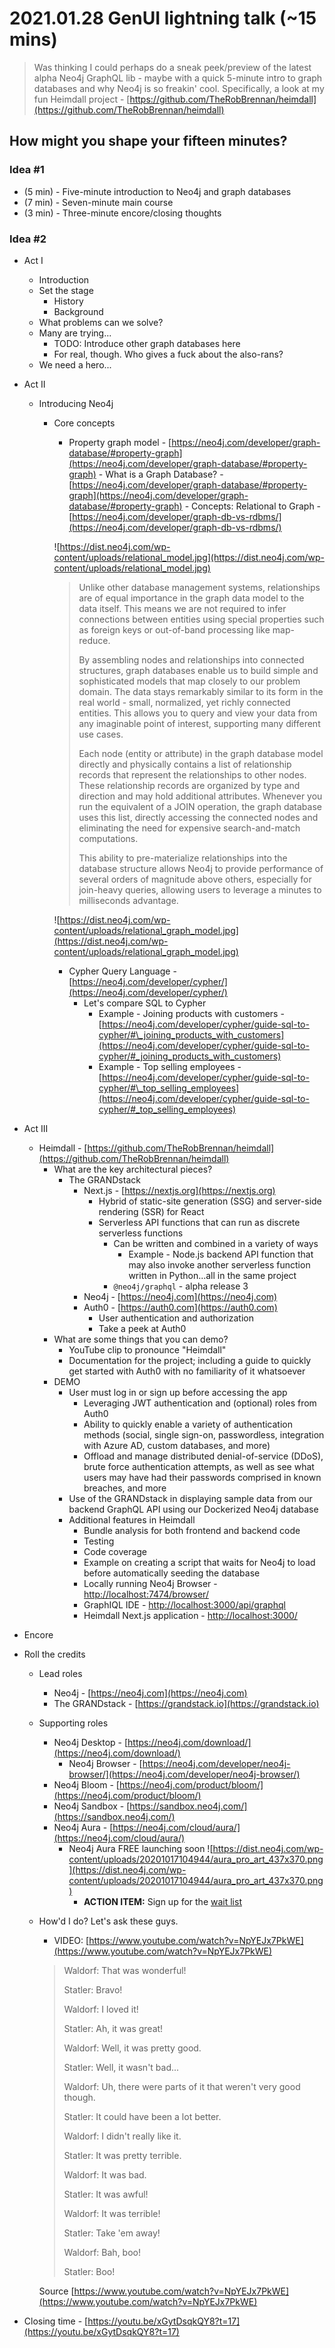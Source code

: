 # 2021.01.28 GenUI lightning talk (~15 mins)

> Was thinking I could perhaps do a sneak peek/preview of the latest alpha Neo4j GraphQL lib - maybe with a quick 5-minute intro to graph databases and why Neo4j is so freakin' cool. Specifically, a look at my fun Heimdall project - [https://github.com/TheRobBrennan/heimdall](https://github.com/TheRobBrennan/heimdall)

## How might you shape your fifteen minutes?

### Idea #1

- (5 min) - Five-minute introduction to Neo4j and graph databases
- (7 min) - Seven-minute main course
- (3 min) - Three-minute encore/closing thoughts

### Idea #2

- Act I
  - Introduction
  - Set the stage
    - History
    - Background
  - What problems can we solve?
  - Many are trying...
    - TODO: Introduce other graph databases here
    - For real, though. Who gives a fuck about the also-rans?
  - We need a hero...
- Act II

  - Introducing Neo4j

    - Core concepts

      - Property graph model - [https://neo4j.com/developer/graph-database/#property-graph](https://neo4j.com/developer/graph-database/#property-graph) - What is a Graph Database? - [https://neo4j.com/developer/graph-database/#property-graph](https://neo4j.com/developer/graph-database/#property-graph) - Concepts: Relational to Graph - [https://neo4j.com/developer/graph-db-vs-rdbms/](https://neo4j.com/developer/graph-db-vs-rdbms/)

      ![https://dist.neo4j.com/wp-content/uploads/relational_model.jpg](https://dist.neo4j.com/wp-content/uploads/relational_model.jpg)

      > Unlike other database management systems, relationships are of equal importance in the graph data model to the data itself. This means we are not required to infer connections between entities using special properties such as foreign keys or out-of-band processing like map-reduce.
      >
      > By assembling nodes and relationships into connected structures, graph databases enable us to build simple and sophisticated models that map closely to our problem domain. The data stays remarkably similar to its form in the real world - small, normalized, yet richly connected entities. This allows you to query and view your data from any imaginable point of interest, supporting many different use cases.
      >
      > Each node (entity or attribute) in the graph database model directly and physically contains a list of relationship records that represent the relationships to other nodes. These relationship records are organized by type and direction and may hold additional attributes. Whenever you run the equivalent of a JOIN operation, the graph database uses this list, directly accessing the connected nodes and eliminating the need for expensive search-and-match computations.
      >
      > This ability to pre-materialize relationships into the database structure allows Neo4j to provide performance of several orders of magnitude above others, especially for join-heavy queries, allowing users to leverage a minutes to milliseconds advantage.

      ![https://dist.neo4j.com/wp-content/uploads/relational_graph_model.jpg](https://dist.neo4j.com/wp-content/uploads/relational_graph_model.jpg)

      - Cypher Query Language - [https://neo4j.com/developer/cypher/](https://neo4j.com/developer/cypher/)
        - Let's compare SQL to Cypher
          - Example - Joining products with customers - [https://neo4j.com/developer/cypher/guide-sql-to-cypher/#\_joining_products_with_customers](https://neo4j.com/developer/cypher/guide-sql-to-cypher/#_joining_products_with_customers)
          - Example - Top selling employees - [https://neo4j.com/developer/cypher/guide-sql-to-cypher/#\_top_selling_employees](https://neo4j.com/developer/cypher/guide-sql-to-cypher/#_top_selling_employees)

- Act III

  - Heimdall - [https://github.com/TheRobBrennan/heimdall](https://github.com/TheRobBrennan/heimdall)
    - What are the key architectural pieces?
      - The GRANDstack
        - Next.js - [https://nextjs.org](https://nextjs.org)
          - Hybrid of static-site generation (SSG) and server-side rendering (SSR) for React
          - Serverless API functions that can run as discrete serverless functions
            - Can be written and combined in a variety of ways
              - Example - Node.js backend API function that may also invoke another serverless function written in Python...all in the same project
            - `@neo4j/graphql` - alpha release 3
        - Neo4j - [https://neo4j.com](https://neo4j.com)
        - Auth0 - [https://auth0.com](https://auth0.com)
          - User authentication and authorization
          - Take a peek at Auth0
    - What are some things that you can demo?
      - YouTube clip to pronounce "Heimdall"
      - Documentation for the project; including a guide to quickly get started with Auth0 with no familiarity of it whatsoever
    - DEMO
      - User must log in or sign up before accessing the app
        - Leveraging JWT authentication and (optional) roles from Auth0
        - Ability to quickly enable a variety of authentication methods (social, single sign-on, passwordless, integration with Azure AD, custom databases, and more)
        - Offload and manage distributed denial-of-service (DDoS), brute force authentication attempts, as well as see what users may have had their passwords comprised in known breaches, and more
      - Use of the GRANDstack in displaying sample data from our backend GraphQL API using our Dockerized Neo4j database
      - Additional features in Heimdall
        - Bundle analysis for both frontend and backend code
        - Testing
        - Code coverage
        - Example on creating a script that waits for Neo4j to load before automatically seeding the database
        - Locally running Neo4j Browser - [http://localhost:7474/browser/](http://localhost:7474/browser/)
        - GraphIQL IDE - [http://localhost:3000/api/graphql](http://localhost:3000/api/graphql)
        - Heimdall Next.js application - [http://localhost:3000/](http://localhost:3000/)

- Encore

- Roll the credits

  - Lead roles
    - Neo4j - [https://neo4j.com](https://neo4j.com)
    - The GRANDstack - [https://grandstack.io](https://grandstack.io)
  - Supporting roles

    - Neo4j Desktop - [https://neo4j.com/download/](https://neo4j.com/download/)
      - Neo4j Browser - [https://neo4j.com/developer/neo4j-browser/](https://neo4j.com/developer/neo4j-browser/)
    - Neo4j Bloom - [https://neo4j.com/product/bloom/](https://neo4j.com/product/bloom/)
    - Neo4j Sandbox - [https://sandbox.neo4j.com/](https://sandbox.neo4j.com/)
    - Neo4j Aura - [https://neo4j.com/cloud/aura/](https://neo4j.com/cloud/aura/)
      - Neo4j Aura FREE launching soon
        ![https://dist.neo4j.com/wp-content/uploads/20201017104944/aura_pro_art_437x370.png](https://dist.neo4j.com/wp-content/uploads/20201017104944/aura_pro_art_437x370.png)
        - **ACTION ITEM:** Sign up for the [wait list](https://neo4j.com/cloud/aura/free/)

  - How'd I do? Let's ask these guys.

    - VIDEO: [https://www.youtube.com/watch?v=NpYEJx7PkWE](https://www.youtube.com/watch?v=NpYEJx7PkWE)

    > Waldorf: That was wonderful!
    >
    > Statler: Bravo!
    >
    > Waldorf: I loved it!
    >
    > Statler: Ah, it was great!
    >
    > Waldorf: Well, it was pretty good.
    >
    > Statler: Well, it wasn't bad...
    >
    > Waldorf: Uh, there were parts of it that weren't very good though.
    >
    > Statler: It could have been a lot better.
    >
    > Waldorf: I didn't really like it.
    >
    > Statler: It was pretty terrible.
    >
    > Waldorf: It was bad.
    >
    > Statler: It was awful!
    >
    > Waldorf: It was terrible!
    >
    > Statler: Take 'em away!
    >
    > Waldorf: Bah, boo!
    >
    > Statler: Boo!

    Source [https://www.youtube.com/watch?v=NpYEJx7PkWE](https://www.youtube.com/watch?v=NpYEJx7PkWE)

- Closing time - [https://youtu.be/xGytDsqkQY8?t=17](https://youtu.be/xGytDsqkQY8?t=17)
